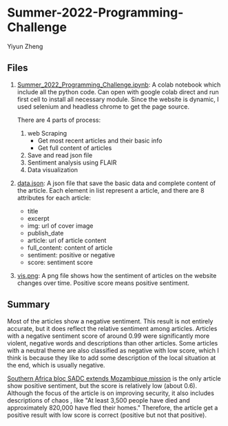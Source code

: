# Summer-2022-Programming-Challenge
Yiyun Zheng

## Files
1. [Summer\_2022\_Programming\_Challenge.ipynb](Summer\_2022\_Programming\_Challenge.ipynb): A colab notebook which include all the python code. Can open with google colab direct and run first cell to install all necessary module. Since the website is dynamic, I used selenium and headless chrome to get the page source.

	There are 4 parts of process:
	1. web Scraping
		* Get most recent articles and their basic info
		* Get full content of articles
	2. Save and read json file
	3. Sentiment analysis using FLAIR
	4. Data visualization

2. [data.json](data.json): A json file that save the basic data and complete content of the article. Each element in list represent a article, and there are 8 attributes for each article:
	* title
	* excerpt
	* img: url of cover image
	* publish_date
	* article: url of article content
	* full_content: content of article
	* sentiment: positive or negative
	* score: sentiment score

3. [vis.png](vis.png): A png file shows how the sentiment of articles on the website changes over time. Positive score means positive sentiment.

## Summary
Most of the articles show a negative sentiment. This result is not entirely accurate, but it does reflect the relative sentiment among articles. Articles with a negative sentiment score of around 0.99 were significantly more violent, negative words and descriptions than other articles. Some articles with a neutral theme are also classified as negative with low score, which I think is because they like to add some description of the local situation at the end, which is usually negative.

[Southern Africa bloc SADC extends Mozambique mission](https://www.aljazeera.com/news/2022/1/12/southern-africa-bloc-sadc-extends-mozambique-mission) is the only article show positive sentiment, but the score is relatively low (about 0.6). Although the focus of the article is on improving security, it also includes descriptions of chaos , like "At least 3,500 people have died and approximately 820,000 have fled their homes." Therefore,  the article get a positive result with low score is correct (positive but not that positive).